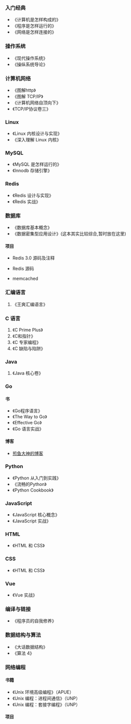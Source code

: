 ### 入门经典

- 《计算机是怎样构成的》
- 《程序是怎样运行的》
- 《网络是怎样连接的》


### 操作系统

- 《现代操作系统》
- 《操纵系统导论》

### 计算机网络

- 《图解http》
- 《图解 TCP/IP》
- 《计算机网络自顶向下》
- 《TCP/IP协议卷三》

### Linux

- 《Linux 内核设计与实现》
- 《深入理解 Linux 内核》

### MySQL

- 《MySQL 是怎样运行的》
- 《Innodb 存储引擎》

### Redis

- 《Redis 设计与实现》
- 《Redis 实战》

### 数据库

- 《数据库基本概念》
- 《数据密集型应用设计》(这本其实比较综合,暂时放在这里)

#### 项目

- Redis 3.0 源码及注释

- Redis 源码

- memcached

### 汇编语言

1. 《王爽汇编语言》

### C 语言

1. 《C Prime Plus》
2. 《C和指针》
3. 《C 专家编程》
4. 《C 缺陷与陷阱》

### Java

1. 《Java 核心卷》


### Go

#### 书

- 《Go程序语言》
- 《The Way to Go》
- 《Effective Go》
- 《Go 语言实战》

#### 博客

- [煎鱼大神的博客](https://eddycjy.com/)

### Python

- 《Python 从入门到实践》
- 《流畅的Python》
- 《Python Cookbook》

### JavaScript

- 《JavaScript 核心概念》
- 《JavaScript 实战》

### HTML

- 《HTML 和 CSS》

### CSS

- 《HTML 和 CSS》

### Vue

- 《Vue 实战》

### 编译与链接

- 《程序员的自我修养》

### 数据结构与算法

- 《大话数据结构》
- 《算法 4》

### 网络编程

#### 书籍

- 《Unix 环境高级编程》（APUE）
- 《Unix 编程：进程间通信》（UNP）
- 《Unix 编程：套接字编程》（UNP）

#### 项目

